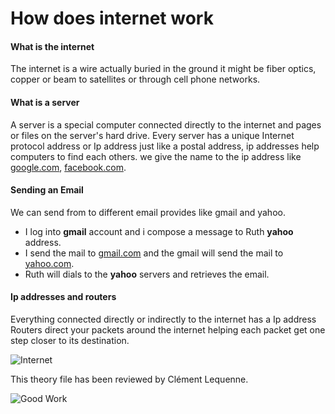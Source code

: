 # How does internet work

#### What is the internet

The internet is a wire actually buried in the ground it might be fiber optics, copper or beam to satellites or through cell phone networks.

#### What is a server

 A server is a special computer connected directly to the internet and pages or files on the server's hard drive.
 Every server has a unique Internet protocol address or Ip address just like a postal address, ip addresses help computers to find each others. we give the name to the ip address like [google.com](https://www.google.com/), [facebook.com](https://en-gb.facebook.com/).

 #### Sending an Email 

 We can send from to different email provides like gmail and yahoo.

 - I log into **gmail** account and i compose a message to Ruth **yahoo** address.
 - I send the mail to [gmail.com](https://mail.google.com/) and the gmail will send the mail to [yahoo.com](https://login.yahoo.com/).
 - Ruth will dials to the **yahoo** servers and retrieves the email.

 #### Ip addresses and routers

Everything connected directly or indirectly to the internet has a Ip address
Routers direct your packets around the internet helping each packet get one step closer to its destination.

![Internet](https://i.pinimg.com/originals/c8/ab/03/c8ab03bc781f4dcb94dc14bc5aa3d919.gif)

This theory file has been reviewed by Clément Lequenne. 

![Good Work](https://media.tenor.com/pPoepj658MYAAAAM/no-biggie-all-good.gif)
